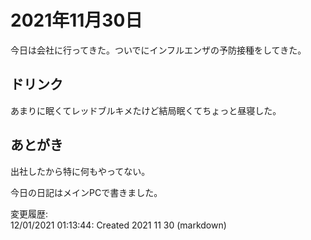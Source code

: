 # 2021年11月30日

今日は会社に行ってきた。ついでにインフルエンザの予防接種をしてきた。

## ドリンク

あまりに眠くてレッドブルキメたけど結局眠くてちょっと昼寝した。

## あとがき

出社したから特に何もやってない。

今日の日記はメインPCで書きました。

変更履歴:  
12/01/2021 01:13:44: Created 2021 11 30 (markdown)  
